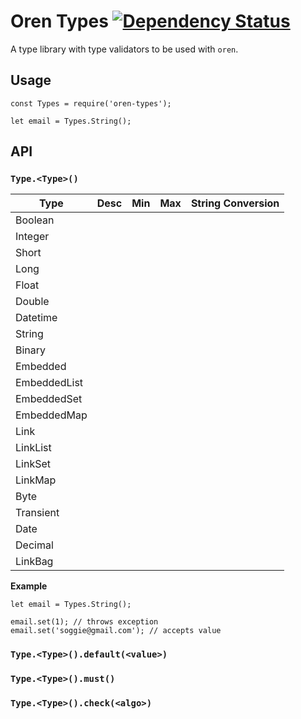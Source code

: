 # Oren Types [![Dependency Status](https://gemnasium.com/badges/github.com/bookyacom/oren-types.svg)](https://gemnasium.com/github.com/bookyacom/oren-types)

A type library with type validators to be used with `oren`.

## Usage

    const Types = require('oren-types');

    let email = Types.String();

## API

### `Type.<Type>()`

| Type | Desc | Min | Max | String Conversion |
|------|------|-----|-----|-------------------|
| Boolean | | | | |
| Integer | | | | |
| Short | | | | |
| Long | | | | |
| Float | | | | |
| Double | | | | |
| Datetime | | | | |
| String | | | | |
| Binary | | | | |
| Embedded | | | | |
| EmbeddedList | | | | |
| EmbeddedSet | | | | |
| EmbeddedMap | | | | |
| Link | | | | |
| LinkList | | | | |
| LinkSet | | | | |
| LinkMap | | | | |
| Byte | | | | |
| Transient | | | | |
| Date | | | | |
| Decimal | | | | | 
| LinkBag | | | | |

**Example**

    let email = Types.String();

    email.set(1); // throws exception
    email.set('soggie@gmail.com'); // accepts value

### `Type.<Type>().default(<value>)`

### `Type.<Type>().must()`

### `Type.<Type>().check(<algo>)`


